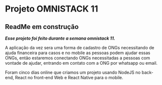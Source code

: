 # Projeto OMNISTACK 11
## ReadMe em construção


***Esse projeto foi feito durante a semana omnistack 11.***

A aplicação da vez sera uma forma de cadastro de ONGs necessitando de ajuda financeira para casos e no mobile as pessoas podem ajudar essas ONGs, então estaremos conectando ONGs necessitadas a pessoas com vontade de ajudar, entrando em contato com a ONG por whatsapp ou email.

Foram cinco dias online que criamos um projeto usando NodeJS no back-end, React no front-end Web e React Native para o mobile.
